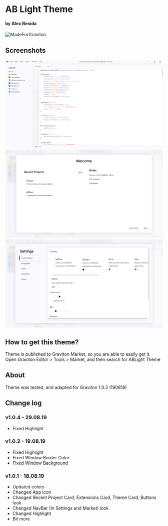 # AB Light Theme
#### by Alex Besida
![MadeForGraviton](https://raw.githubusercontent.com/Graviton-Code-Editor/website/master/src/badges/made_for_graviton.svg?sanitize=true)

## Screenshots
![FirstScreenshot](https://raw.githubusercontent.com/AlexBesida/ABLight/master/ReadMe/SS1.png)
![SecondScreenshot](https://raw.githubusercontent.com/AlexBesida/ABLight/master/ReadMe/SS2.png)
![ThirdScreenshot](https://raw.githubusercontent.com/AlexBesida/ABLight/master/ReadMe/SS3.png)

## How to get this theme?
Theme is published to Graviton Market, so you are able to easily get it.
Open Graviton Editor > Tools > Market, and then search for ABLight Theme

## About
Theme was tested, and adapted for Graviton 1.0.3 (190818)

## Change log
### v1.0.4 - 29.08.19
- Fixed Highlight

### v1.0.2 - 19.08.19
- Fixed Highlight
- Fixed Window Border Color
- Fixed Window Background

### v1.0.1 - 18.08.19
- Updated colors
- Changed App Icon
- Changed Recent Project Card, Extensions Card, Theme Card, Buttons look
- Changed NavBar (In Settings and Market) look
- Changed Highlight
- Bit more
